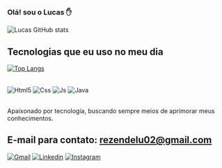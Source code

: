 
### Olá! sou o Lucas ✋

![Lucas GitHub stats](https://github-readme-stats.vercel.app/api?username=Lucass-01&show_icons=true&theme=dracula)

## Tecnologias que eu uso no meu dia
[![Top Langs](https://github-readme-stats.vercel.app/api/top-langs/?username=Lucass-01&layout=compact)](https://github.com/anuraghazra/github-readme-stats)
<div style="display: inline_block"><br/>
    <img align="center" alt="Html5" src="https://img.shields.io/badge/HTML5-E34F26?style=for-the-badge&logo=html5&logoColor=white" />
    <img align="center" alt="Css" src="https://img.shields.io/badge/CSS3-1572B6?style=for-the-badge&logo=css3&logoColor=white" />
    <img align="center" alt="Js" src="https://img.shields.io/badge/JavaScript-323330?style=for-the-badge&logo=javascript&logoColor=F7DF1E" />
    <img align="center" alt="Java" src="https://img.shields.io/badge/Java-ED8B00?style=for-the-badge&logo=openjdk&logoColor=white" />


</div><br/>

Apaixonado por tecnologia, buscando sempre meios de aprimorar meus conhecimentos.

## E-mail para contato: rezendelu02@gmail.com 
[![Gmail](https://img.shields.io/badge/Gmail-D14836?style=for-the-badge&logo=gmail&logoColor=white)](https://gmail.com/)
[![Linkedin](https://img.shields.io/badge/LinkedIn-0077B5?style=for-the-badge&logo=linkedin&logoColor=white)](https://ainda_n_existente)
[![Instagram](https://img.shields.io/badge/Instagram-E4405F?style=for-the-badge&logo=instagram&logoColor=white)](https://www.instagram.com/lucass_rezende/)

